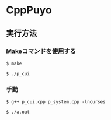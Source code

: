 # CppPuyo

## 実行方法

### Makeコマンドを使用する
`$ make`

`$ ./p_cui`


### 手動
`$ g++ p_cui.cpp p_system.cpp -lncurses`

`$ ./a.out`